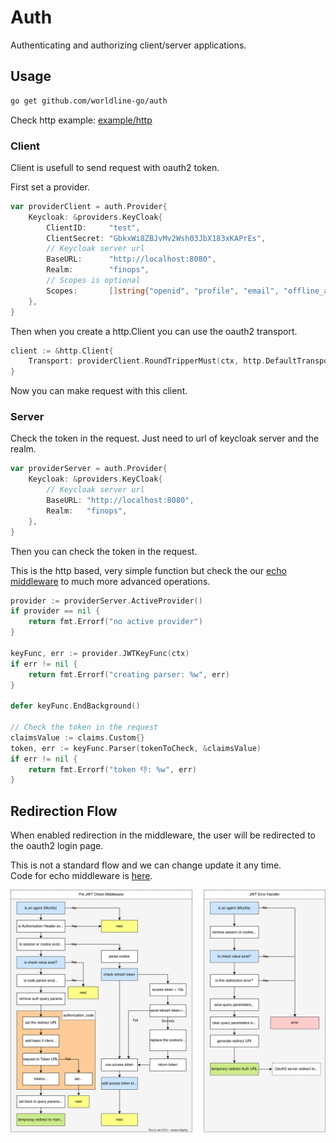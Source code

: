 # Auth

Authenticating and authorizing client/server applications.

## Usage

```sh
go get github.com/worldline-go/auth
```

Check http example: [example/http](example/http)

### Client

Client is usefull to send request with oauth2 token.

First set a provider.

```go
var providerClient = auth.Provider{
	Keycloak: &providers.KeyCloak{
		ClientID:     "test",
		ClientSecret: "GbkxWi8ZBJvMv2Wsh03JbX183xKAPrEs",
        // Keycloak server url
		BaseURL:      "http://localhost:8080",
		Realm:        "finops",
        // Scopes is optional
		Scopes:       []string{"openid", "profile", "email", "offline_access"},
	},
}
```

Then when you create a http.Client you can use the oauth2 transport.

```go
client := &http.Client{
    Transport: providerClient.RoundTripperMust(ctx, http.DefaultTransport),
}
```

Now you can make request with this client.

### Server

Check the token in the request. Just need to url of keycloak server and the realm.

```go
var providerServer = auth.Provider{
	Keycloak: &providers.KeyCloak{
        // Keycloak server url
		BaseURL: "http://localhost:8080",
		Realm:   "finops",
	},
}
```

Then you can check the token in the request.

This is the http based, very simple function but check the our [echo middleware](middlewares/authecho/README.md) to much more advanced operations.

```go
provider := providerServer.ActiveProvider()
if provider == nil {
	return fmt.Errorf("no active provider")
}

keyFunc, err := provider.JWTKeyFunc(ctx)
if err != nil {
	return fmt.Errorf("creating parser: %w", err)
}

defer keyFunc.EndBackground()

// Check the token in the request
claimsValue := claims.Custom{}
token, err := keyFunc.Parser(tokenToCheck, &claimsValue)
if err != nil {
    return fmt.Errorf("token 👎: %w", err)
}
```

## Redirection Flow

When enabled redirection in the middleware, the user will be redirected to the oauth2 login page.

This is not a standard flow and we can change update it any time.  
Code for echo middleware is [here](middlewares/authecho/README.md).

![Redirection Flow](docs/redirection-flow.svg)
